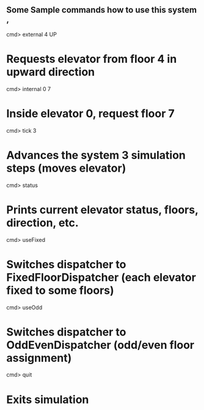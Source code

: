 ## Some Sample commands how to use this system ,

cmd> external 4 UP

# Requests elevator from floor 4 in upward direction

cmd> internal 0 7

# Inside elevator 0, request floor 7

cmd> tick 3

# Advances the system 3 simulation steps (moves elevator)

cmd> status

# Prints current elevator status, floors, direction, etc.

cmd> useFixed

# Switches dispatcher to FixedFloorDispatcher (each elevator fixed to some floors)

cmd> useOdd

# Switches dispatcher to OddEvenDispatcher (odd/even floor assignment)

cmd> quit

# Exits simulation
